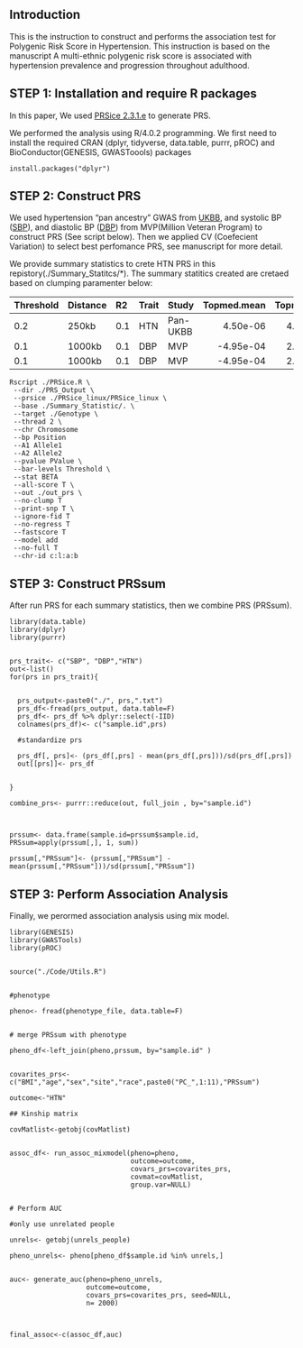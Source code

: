 ## Introduction

This is the instruction to construct and performs the association test
for Polygenic Risk Score in Hypertension. This instruction is based on
the manuscript A multi-ethnic polygenic risk score is associated with
hypertension prevalence and progression throughout adulthood.

## STEP 1: Installation and require R packages

In this paper, We used [PRSice
2.3.1.e](https://www.prsice.info "PRSice 2.3.1.e") to generate PRS.

We performed the analysis using R/4.0.2 programming. We first need to
install the required CRAN (dplyr, tidyverse, data.table, purrr, pROC)
and BioConductor(GENESIS, GWASToools) packages

    install.packages("dplyr")

## STEP 2: Construct PRS

We used hypertension “pan ancestry” GWAS from
[UKBB](https://pan.ukbb.broadinstitute.org), and systolic BP
([SBP](https://pubmed.ncbi.nlm.nih.gov/30578418/)), and diastolic BP
([DBP](https://pubmed.ncbi.nlm.nih.gov/30578418/)) from MVP(Million
Veteran Program) to construct PRS (See script below). Then we applied CV
(Coefecient Variation) to select best perfomance PRS, see manuscript for
more detail.

We provide summary statistics to crete HTN PRS in this
repistory(./Summary\_Statitcs/\*). The summary statitics created are
cretaed based on clumping paramenter below:

<table>
<thead>
<tr>
<th style="text-align:left;">
Threshold
</th>
<th style="text-align:left;">
Distance
</th>
<th style="text-align:left;">
R2
</th>
<th style="text-align:left;">
Trait
</th>
<th style="text-align:left;">
Study
</th>
<th style="text-align:right;">
Topmed.mean
</th>
<th style="text-align:right;">
Topmed\_sd
</th>
</tr>
</thead>
<tbody>
<tr>
<td style="text-align:left;">
0.2
</td>
<td style="text-align:left;">
250kb
</td>
<td style="text-align:left;">
0.1
</td>
<td style="text-align:left;">
HTN
</td>
<td style="text-align:left;">
Pan-UKBB
</td>
<td style="text-align:right;">
4.50e-06
</td>
<td style="text-align:right;">
4.10e-06
</td>
</tr>
<tr>
<td style="text-align:left;">
0.1
</td>
<td style="text-align:left;">
1000kb
</td>
<td style="text-align:left;">
0.1
</td>
<td style="text-align:left;">
DBP
</td>
<td style="text-align:left;">
MVP
</td>
<td style="text-align:right;">
-4.95e-04
</td>
<td style="text-align:right;">
2.63e-04
</td>
</tr>
<tr>
<td style="text-align:left;">
0.1
</td>
<td style="text-align:left;">
1000kb
</td>
<td style="text-align:left;">
0.1
</td>
<td style="text-align:left;">
DBP
</td>
<td style="text-align:left;">
MVP
</td>
<td style="text-align:right;">
-4.95e-04
</td>
<td style="text-align:right;">
2.63e-04
</td>
</tr>
</tbody>
</table>



    Rscript ./PRSice.R \
     --dir ./PRS_Output \
     --prsice ./PRSice_linux/PRSice_linux \
     --base ./Summary_Statistic/. \
     --target ./Genotype \
     --thread 2 \
     --chr Chromosome 
     --bp Position 
     --A1 Allele1 
     --A2 Allele2 
     --pvalue PValue \
     --bar-levels Threshold \
     --stat BETA 
     --all-score T \
     --out ./out_prs \
     --no-clump T
     --print-snp T \
     --ignore-fid T 
     --no-regress T 
     --fastscore T 
     --model add 
     --no-full T 
     --chr-id c:l:a:b

## STEP 3: Construct PRSsum

After run PRS for each summary statistics, then we combine PRS (PRSsum).

    library(data.table)
    library(dplyr)
    library(purrr)


    prs_trait<- c("SBP", "DBP","HTN")
    out<-list()
    for(prs in prs_trait){
      
      
      prs_output<-paste0("./", prs,".txt")
      prs_df<-fread(prs_output, data.table=F)
      prs_df<- prs_df %>% dplyr::select(-IID)
      colnames(prs_df)<- c("sample.id",prs)
      
      #standardize prs

      prs_df[, prs]<- (prs_df[,prs] - mean(prs_df[,prs]))/sd(prs_df[,prs])
      out[[prs]]<- prs_df
      
      
    }

    combine_prs<- purrr::reduce(out, full_join , by="sample.id")



    prssum<- data.frame(sample.id=prssum$sample.id, PRSsum=apply(prssum[,], 1, sum))

    prssum[,"PRSsum"]<- (prssum[,"PRSsum"] - mean(prssum[,"PRSsum"]))/sd(prssum[,"PRSsum"])

## STEP 3: Perform Association Analysis

Finally, we perormed association analysis using mix model.

    library(GENESIS)
    library(GWASTools)
    library(pROC)


    source("./Code/Utils.R")


    #phenotype

    pheno<- fread(phenotype_file, data.table=F)


    # merge PRSsum with phenotype

    pheno_df<-left_join(pheno,prssum, by="sample.id" )


    covarites_prs<- c("BMI","age","sex","site","race",paste0("PC_",1:11),"PRSsum")

    outcome<-"HTN"

    ## Kinship matrix

    covMatlist<-getobj(covMatlist)


    assoc_df<- run_assoc_mixmodel(pheno=pheno,
                                  outcome=outcome,
                                  covars_prs=covarites_prs, 
                                  covmat=covMatlist,
                                  group.var=NULL)


    # Perform AUC

    #only use unrelated people

    unrels<- getobj(unrels_people)

    pheno_unrels<- pheno[pheno_df$sample.id %in% unrels,]


    auc<- generate_auc(pheno=pheno_unrels,
                       outcome=outcome,
                       covars_prs=covarites_prs, seed=NULL,
                       n= 2000)



    final_assoc<-c(assoc_df,auc)
